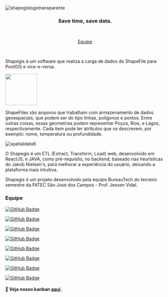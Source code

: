 ![shapegislogotransparente](https://user-images.githubusercontent.com/56437644/93270432-83141b00-f787-11ea-8add-7fc1b4f0ee26.png)

<h3 align="center"> 
Save time, save data. </h3> <br>

 <p align="center">
  <a href="#Equipe">Equipe</a>
 </p> 
 <br>

 
 
Shapegis é um software que realiza a carga de dados do ShapeFile para PostGIS e vice-e-versa.  

<img align="center" width="100" height="100" src="/Mini-ETL-Shapefile-to-PostGis/assets/images/gif/readme_1.gif">


ShapeFiles são arquivos que trabalham com armazenamento de dados geoespaciais, que podem ser do tipo linhas, polígonos e pontos. Entre outras coisas, essas geometrias podem representar Poços, Rios, e Lagos, respectivamente. Cada item pode ter atributos que os descrevem, por exemplo: nome, temperatura ou profundidade.

![spatialdata6](https://user-images.githubusercontent.com/56437644/93403149-110e0580-f85d-11ea-92f6-55f488c38468.gif)

O Shapegis é um ETL (Extract, Transform, Load) web, desenvolvido em ReactJS, e JAVA, como pré-requisito, no backend, baseado nas heurísticas do Jakob Nielsen's, para melhorar a experiência do usuário, deixando a plataforma mais intuitiva. 

Shapegis é um projeto desenvolvido pela equipe BureauTech do terceiro semestre da FATEC São José dos Campos - Prof. Jessen Vidal.


### Equipe 

[![GitHub Badge](https://img.shields.io/github/followers/anaclaragraciano?label=anaclaragraciano&style=for-the-badge&color=black&link=https://github.com/anaclaragraciano)](https://github.com/anaclaragraciano)<br/>

 [![GitHub Badge](https://img.shields.io/github/followers/bibiacoutinho?label=bibiacoutinho&style=for-the-badge&color=black&link=https://github.com/bibiacoutinho)](https://github.com/bibiacoutinho)<br/>

 [![GitHub Badge](https://img.shields.io/github/followers/charles-ramos?label=charles-ramos&style=for-the-badge&color=black&link=https://github.com/charles-ramos)](https://github.com/charles-ramos)<br/>

 [![GitHub Badge](https://img.shields.io/github/followers/danielsantosoliveira?label=danielsantosoliveira&style=for-the-badge&color=black&link=https://github.com/danielsantosoliveira)](https://github.com/danielsantosoliveira)<br/>

 [![GitHub Badge](https://img.shields.io/github/followers/fcostafelipe?label=fcostafelipe&style=for-the-badge&color=black&link=https://github.com/fcostafelipe)](https://github.com/fcostafelipe)<br/>

 [![GitHub Badge](https://img.shields.io/github/followers/JVMedeiros?label=JVMedeiros&style=for-the-badge&color=black&link=https://github.com/JVMedeiros)](https://github.com/JVMedeiros)<br/>
  
 [![GitHub Badge](https://img.shields.io/github/followers/marcelouchoas?label=marcelouchoas&style=for-the-badge&color=black&link=https://github.com/QuodJP)](https://github.com/marcelouchoas)<br/>
 
 [![GitHub Badge](https://img.shields.io/github/followers/QuodJP?label=QuodJP&style=for-the-badge&color=black&link=https://github.com/QuodJP)](https://github.com/QuodJP)</br>


#### :memo: Veja nosso kanban [aqui](https://github.com/BureauTech/Mini-ETL-Shapefile-to-PostGis/projects/3).
